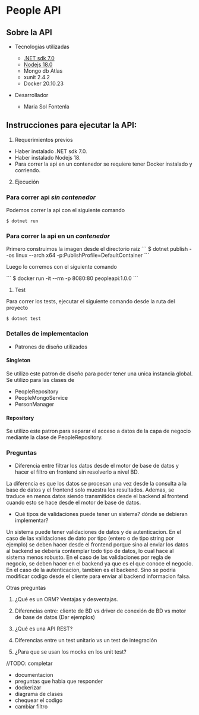 # People API

## Sobre la API

- Tecnologias utilizadas
    - [.NET sdk 7.0](https://dotnet.microsoft.com/en-us/download/dotnet/7.0)
    - [Nodejs 18.0](https://nodejs.org/es/download/current/)
    - Mongo db Atlas
    - xunit 2.4.2
    - Docker 20.10.23
  
- Desarrollador
    - Maria Sol Fontenla

## Instrucciones para ejecutar la API:

1. Requerimientos previos  
- Haber instalado .NET sdk 7.0.
- Haber instalado Nodejs 18.
- Para correr la api en un contenedor se requiere tener Docker instalado y corriendo.


2. Ejecución

### Para correr api *sin contenedor*  

Podemos correr la api con el siguiente comando
```
$ dotnet run
```

### Para correr la api en un *contenedor*

Primero construimos la imagen desde el directorio raiz
´´´
$ dotnet publish --os linux --arch x64 -p:PublishProfile=DefaultContainer
´´´

Luego lo corremos con el siguiente comando

´´´
$ docker run -it --rm -p 8080:80 peopleapi:1.0.0
´´´

1. Test

Para correr los tests, ejecutar el siguiente comando desde la ruta del proyecto
```
$ dotnet test
```


### Detalles de implementacion

* Patrones de diseño utilizados

#### Singleton
Se utilizo este patron de diseño para poder tener una unica instancia global. Se utilizo para las clases de 
* PeopleRepository
* PeopleMongoService
* PersonManager

#### Repository
Se utilizo este patron para separar el acceso a datos de la capa de negocio mediante la clase de PeopleRepository.


### Preguntas

- Diferencia entre filtrar los datos desde el motor de base de datos y hacer el filtro en frontend sin resolverlo a nivel BD.

La diferencia es que los datos se procesan una vez desde la consulta a la base de datos y el frontend solo muestra los resultados. Ademas, se traduce en menos datos siendo transmitidos desde el backend al frontend cuando esto se hace desde el motor de base de datos.

- Qué tipos de validaciones puede tener un sistema? dónde se debieran implementar?

Un sistema puede tener validaciones de datos y de autenticacion.
En el caso de las validaciones de dato por tipo (entero o de tipo string por ejemplo) se deben hacer desde el frontend porque sino al enviar los datos al backend se deberia contemplar todo tipo de datos, lo cual hace al sistema menos robusto.
En el caso de las validaciones por regla de negocio, se deben hacer en el backend ya que es el que conoce el negocio. 
En el caso de la autenticacion, tambien es el backend. Sino se podria modificar codigo desde el cliente para enviar al backend informacion falsa.


Otras preguntas

1. ¿Qué es un ORM? Ventajas y desventajas.


2. Diferencias entre: cliente de BD vs driver de conexión de BD vs motor de base de datos  (Dar ejemplos)


3. ¿Qué es una API REST?


4. Diferencias entre un test unitario vs un test de integración


5. ¿Para que se usan los mocks en los unit test? 





//TODO: completar
* documentacion
* preguntas que habia que responder
* dockerizar 
* diagrama de clases 
* chequear el codigo
* cambiar filtro